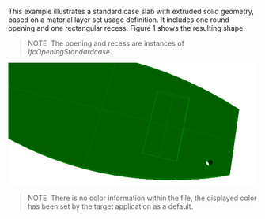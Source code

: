 ﻿This example illustrates a standard case slab with extruded solid geometry, based on a material layer set usage definition. It includes one round opening and one rectangular recess. Figure 1 shows the resulting shape.

> NOTE&nbsp; The opening and recess are instances of _IfcOpeningStandardcase_.

!["slab_with_openings"](../../../../figures/examples/slab_with_openings.png "Figure 1 &mdash; Standard case slab with opening and recess.")

> NOTE&nbsp; There is no color information within the file, the displayed color has been set by the target application as a default.